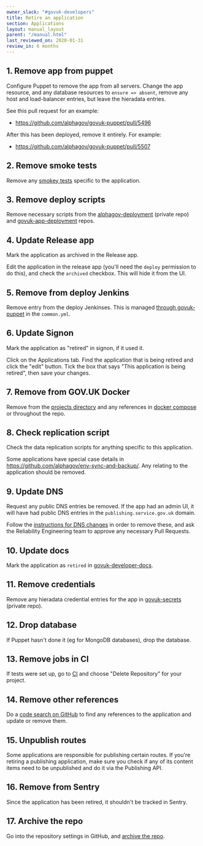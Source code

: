 ```yaml
---
owner_slack: "#govuk-developers"
title: Retire an application
section: Applications
layout: manual_layout
parent: "/manual.html"
last_reviewed_on: 2020-01-31
review_in: 6 months
---
```


## 1. Remove app from puppet

Configure Puppet to remove the app from all servers. Change the app resource,
and any database resources to `ensure => absent`, remove any host and
load-balancer entries, but leave the hieradata entries.

See this pull request for an example:

- <https://github.com/alphagov/govuk-puppet/pull/5496>

After this has been deployed, remove it entirely. For example:

- <https://github.com/alphagov/govuk-puppet/pull/5507>

## 2. Remove smoke tests

Remove any [smokey tests][smokey] specific to the application.

[smokey]: https://github.com/alphagov/smokey

## 3. Remove deploy scripts

Remove necessary scripts from the [alphagov-deployment][alphagov-deployment]
(private repo) and [govuk-app-deployment][govuk-app-deployment] repos.

[alphagov-deployment]: https://github.com/alphagov/alphagov-deployment
[govuk-app-deployment]: https://github.com/alphagov/govuk-app-deployment

## 4. Update Release app

Mark the application as archived in the Release app.

Edit the application in the release app (you'll need the `deploy` permission to
do this), and check the `archived` checkbox. This will hide it from the UI.

## 5. Remove from deploy Jenkins

Remove entry from the deploy Jenkinses. This is managed
[through govuk-puppet][common] in the `common.yml`.

[common]: https://github.com/alphagov/govuk-puppet/blob/master/hieradata/common.yaml

## 6. Update Signon

Mark the application as "retired" in signon, if it used it.

Click on the Applications tab. Find the application that is being retired and
click the "edit" button. Tick the box that says "This application is being
retired", then save your changes.

## 7. Remove from GOV.UK Docker

Remove from the [projects directory][] and any references
in [docker compose][] or throughout the repo.

[projects directory]: https://github.com/alphagov/govuk-docker/tree/master/projects
[docker compose]: https://github.com/alphagov/govuk-docker/blob/master/docker-compose.yml

## 8. Check replication script

Check the data replication scripts for anything specific to this application.

Some applications have special case details in
<https://github.com/alphagov/env-sync-and-backup/>. Any relating
to the application should be removed.

## 9. Update DNS

Request any public DNS entries be removed. If the app had an admin UI, it will
have had public DNS entries in the `publishing.service.gov.uk` domain.

Follow the [instructions for DNS changes][dns-changes] in order to remove
these, and ask the Reliability Engineering team to approve any necessary Pull
Requests.

[dns-changes]:
https://docs.publishing.service.gov.uk/manual/dns.html#making-changes-to-publishingservicegovuk

## 10. Update docs

Mark the application as `retired` in [govuk-developer-docs][dev-docs].

[dev-docs]: https://github.com/alphagov/govuk-developer-docs

## 11. Remove credentials

Remove any hieradata credential entries for the app in [govuk-secrets][]
(private repo).

[govuk-secrets]: https://github.com/alphagov/govuk-secrets

## 12. Drop database

If Puppet hasn't done it (eg for MongoDB databases), drop the database.

## 13. Remove jobs in CI

If tests were set up, go to [CI][ci] and choose "Delete Repository" for your
project.

[ci]: https://ci.integration.publishing.service.gov.uk/

## 14. Remove other references

Do a [code search on GitHub][search] to find any references to the application
and update or remove them.

[search]: https://github.com/search?q=org%3Aalphagov+panopticon&type=Code

## 15. Unpublish routes

Some applications are responsible for publishing certain routes. If you're
retiring a publishing application, make sure you check if any of its content
items need to be unpublished and do it via the Publishing API.

## 16. Remove from Sentry

Since the application has been retired, it shouldn't be tracked in Sentry.

## 17. Archive the repo

Go into the repository settings in GitHub, and
[archive the repo](https://github.com/blog/2460-archiving-repositories).
